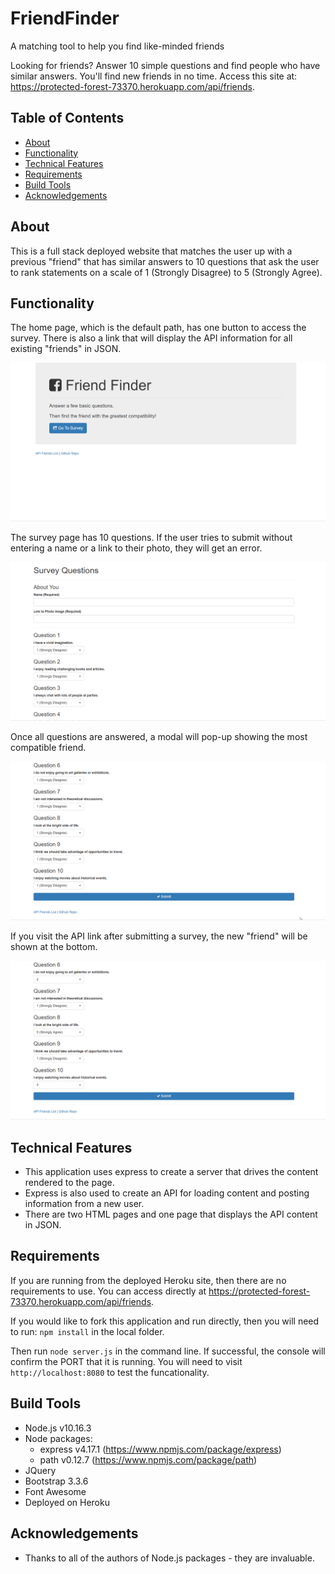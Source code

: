 # FriendFinder
A matching tool to help you find like-minded friends

Looking for friends? Answer 10 simple questions and find people who have similar answers. You'll find new friends in no time. 
Access this site at: https://protected-forest-73370.herokuapp.com/api/friends.

## Table of Contents
* [About](#about)
* [Functionality](#functionality)
* [Technical Features](#technical-features)
* [Requirements](#requirements)
* [Build Tools](#build-tools)
* [Acknowledgements](#acknowledgements)

## About
This is a full stack deployed website that matches the user up with a previous "friend" that has similar answers to 10
questions that ask the user to rank statements on a scale of 1 (Strongly Disagree) to 5 (Strongly Agree).

## Functionality
The home page, which is the default path, has one button to access the survey. There is also a link that will display the
API information for all existing "friends" in JSON.

<img src="/assets/home-page.gif">

The survey page has 10 questions. If the user tries to submit without entering a name or a link to their photo, they will
get an error.

<img src="/assets/survey-error.gif">

Once all questions are answered, a modal will pop-up showing the most compatible friend.

<img src="/assets/survey-complete.gif">

If you visit the API link after submitting a survey, the new "friend" will be shown at the bottom.

<img src="/assets/api.gif">

## Technical Features
* This application uses express to create a server that drives the content rendered to the page.
* Express is also used to create an API for loading content and posting information from a new user.
* There are two HTML pages and one page that displays the API content in JSON.

## Requirements
If you are running from the deployed Heroku site, then there are no requirements to use. You can access directly 
at https://protected-forest-73370.herokuapp.com/api/friends.

If you would like to fork this application and run directly, then you will need to run:
`npm install`
in the local folder.

Then run `node server.js` in the command line. If successful, the console will confirm the
PORT that it is running. You will need to visit `http://localhost:8080` to test the funcationality.

## Build Tools
* Node.js v10.16.3
* Node packages:
  * express v4.17.1 (https://www.npmjs.com/package/express)
  * path v0.12.7 (https://www.npmjs.com/package/path)
* JQuery 
* Bootstrap 3.3.6
* Font Awesome
* Deployed on Heroku

## Acknowledgements
* Thanks to all of the authors of Node.js packages - they are invaluable.